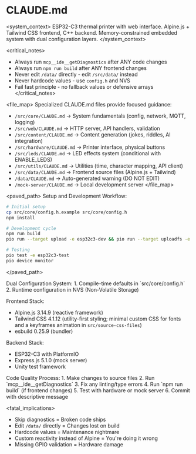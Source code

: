 # CLAUDE.md

<system_context>
ESP32-C3 thermal printer with web interface. Alpine.js + Tailwind CSS frontend, C++ backend.
Memory-constrained embedded system with dual configuration layers.
</system_context>

<critical_notes>

- Always run `mcp__ide__getDiagnostics` after ANY code changes
- Always run `npm run build` after ANY frontend changes
- Never edit `/data/` directly - edit `/src/data/` instead
- Never hardcode values - use `config.h` and NVS
- Fail fast principle - no fallback values or defensive arrays
  </critical_notes>

<file_map>
Specialized CLAUDE.md files provide focused guidance:

- `/src/core/CLAUDE.md` → System fundamentals (config, network, MQTT, logging)
- `/src/web/CLAUDE.md` → HTTP server, API handlers, validation
- `/src/content/CLAUDE.md` → Content generation (jokes, riddles, AI integration)
- `/src/hardware/CLAUDE.md` → Printer interface, physical buttons
- `/src/leds/CLAUDE.md` → LED effects system (conditional with ENABLE_LEDS)
- `/src/utils/CLAUDE.md` → Utilities (time, character mapping, API client)
- `/src/data/CLAUDE.md` → Frontend source files (Alpine.js + Tailwind)
- `/data/CLAUDE.md` → Auto-generated warning (DO NOT EDIT)
- `/mock-server/CLAUDE.md` → Local development server
  </file_map>

<paved_path>
Setup and Development Workflow:

```bash
# Initial setup
cp src/core/config.h.example src/core/config.h
npm install

# Development cycle
npm run build
pio run --target upload -e esp32c3-dev && pio run --target uploadfs -e esp32c3-dev

# Testing
pio test -e esp32c3-test
pio device monitor
```

</paved_path>

<patterns>
Dual Configuration System:
1. Compile-time defaults in `src/core/config.h`
2. Runtime configuration in NVS (Non-Volatile Storage)

Frontend Stack:

- Alpine.js 3.14.9 (reactive framework)
- Tailwind CSS 4.1.12 (utility-first styling; minimal custom CSS for fonts and a keyframes animation in `src/source-css-files`)
- esbuild 0.25.9 (bundler)

Backend Stack:

- ESP32-C3 with PlatformIO
- Express.js 5.1.0 (mock server)
- Unity test framework
  </patterns>

<workflow>
Code Quality Process:
1. Make changes to source files
2. Run `mcp__ide__getDiagnostics` 
3. Fix any linting/type errors
4. Run `npm run build` (if frontend changes)
5. Test with hardware or mock server
6. Commit with descriptive message
</workflow>

<fatal_implications>

- Skip diagnostics = Broken code ships
- Edit `/data/` directly = Changes lost on build
- Hardcode values = Maintenance nightmare
- Custom reactivity instead of Alpine = You're doing it wrong
- Missing GPIO validation = Hardware damage
